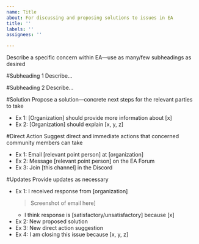 ```yaml
---
name: Title
about: For discussing and proposing solutions to issues in EA
title: ''
labels: ''
assignees: ''

---
```


Describe a specific concern within EA—use as many/few subheadings as desired

#Subheading 1
Describe…

#Subheading 2
Describe…

#Solution
Propose a solution—concrete next steps for the relevant parties to take 
* Ex 1: [Organization] should provide more information about [x] 
* Ex 2: [Organization] should explain [x, y, z] 

#Direct Action
Suggest direct and immediate actions that concerned community members can take 
* Ex 1: Email [relevant point person] at [organization] 
* Ex 2: Message [relevant point person] on the EA Forum 
* Ex 3: Join [this channel] in the Discord

#Updates 
Provide updates as necessary
* Ex 1: I received response from [organization]
   > Screenshot of email here]
   * I think response is [satisfactory/unsatisfactory] because [x] 
* Ex 2: New proposed solution
* Ex 3: New direct action suggestion
* Ex 4: I am closing this issue because [x, y, z]
